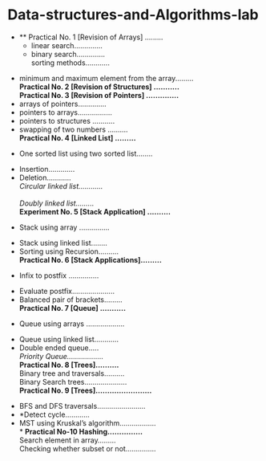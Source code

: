 # Data-structures-and-Algorithms-lab
- ** Practical No. 1 [Revision of Arrays] .........<br>
  * linear search..............<br>
   * binary search..............<br>
sorting methods............<br>
* minimum and maximum element from the array.........<br>
**Practical No. 2 [Revision of Structures] ...........<br>
Practical No. 3 [Revision of Pointers] ..............<br>**
* arrays of pointers..............<br>
* pointers to arrays.................<br>
* pointers to structures ...........<br>
* swapping of two numbers ..........<br>
**Practical No. 4 [Linked List] .........<br>**
- One sorted list using two sorted list........<br>
 * Insertion.............<br>
  * Deletion............<br>
*Circular linked list............<br><br>
Doubly linked list.........<br>*
**Experiment No. 5 [Stack Application] ..........<br>**
- Stack using array ...............<br>
 * Stack using linked list........<br>
  * Sorting using Recursion..........<br>
**Practical No. 6 [Stack Applications].........<br>**
- Infix to postfix ...............<br>
 * Evaluate postfix.....................<br>
  * Balanced pair of brackets.........<br>
**Practical No. 7 [Queue] ...........<br>**
- Queue using arrays ...................<br>
 * Queue using linked list............<br>
  * Double ended queue.....<br>
*Priority Queue..................<br>*
**Practical No. 8 [Trees]..........<br>**
Binary tree and traversals..........<br>
Binary Search trees…………………<br>
**Practical No. 9 [Trees]……………………<br>**
- BFS and DFS traversals……………………<br>
 - *Detect cycle…………<br>
  - MST using Kruskal’s algorithm………………<br>*
**Practical No-10 Hashing……………<br>**
Search element in array………<br>
Checking whether subset or not……………<br>

